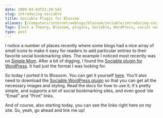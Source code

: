 ```yaml
--- 
date: 2009-03-03T21:29:54Z
slug: introducing-sociable
title: Sociable Plugin for Blosxom
aliases: [/computers/internet/weblogs/blosxom/sociable/introducing-sociable.html]
Tags: [Just a Theory, Blosxom, plugins, Sociable, WordPress, social networworking, bookmarks, bookmarking, Digg, Delicious, Facebook, Twitter, Reddit, LinkedIn, StumbleUpon]
type: post
---
```


I notice a number of places recently where some blogs had a nice array of small
icons to make it easy for readers to add particular entries to their favorite
social bookmarking sites. The example I noticed most recently was on [Simple
Mom]. After a bit of digging, I found the [Sociable plugin for WordPress]. It
had just the format I was looking for.

So today I ported it to Blosxom. You can get it yourself [here]. You'll also
need to download the [Sociable WordPress plugin][Sociable plugin for WordPress]
so that you can get all the necessary images and styling. Read the docs for how
to use it; it's pretty simple, and supports a *lot* of social bookmarking sites,
and even good ’ole “Email” and “Print” links.

And of course, also starting today, you can see the links right here on my site.
So, yeah, go ahead and link me up!

  [Simple Mom]: http://simplemom.net/ "Simple Mom"
  [Sociable plugin for WordPress]: http://yoast.com/wordpress/sociable/
    "Sociable Plugin home page"
  [here]: /downloads/sociable-1.0
